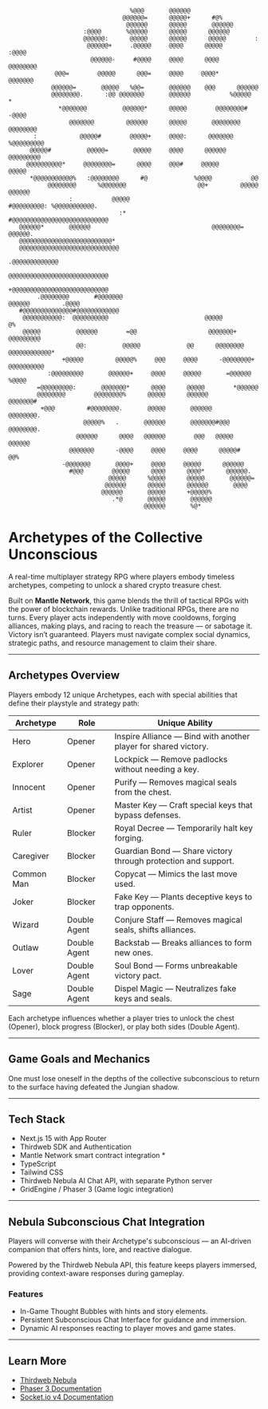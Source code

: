                                                                                                                                   
                                      %@@@       @@@@@@                                           
                                    @@@@@@=      @@@@@+      #@%                                  
                                     @@@@@@      @@@@@       @@@@@@                               
                         :@@@@       %@@@@@      @@@@@      @@@@@@                                
                         @@@@@@:      @@@@@      @@@@@      @@@@@        :                        
                          @@@@@@+     .@@@@@     @@@@      @@@@@       :@@@@                      
                           @@@@@@-     #@@@@     @@@@      @@@@       @@@@@@@@                    
                 @@@=        @@@@@      @@@=     @@@@     @@@@*      @@@@@@@                      
                @@@@@@=       @@@@@   %@@=       @@@@@@    @@@      @@@@@@                        
                @@@@@@@@.      :@@ @@@@@@@       @@@@@@           %@@@@@          *               
                  *@@@@@@@          @@@@@@*      @@@@@        @@@@@@@@#        -@@@@              
                     @@@@@@@         @@@@@@      @@@@@       @@@@@@@@        @@@@@@@@             
           :            @@@@@#        @@@@@+     @@@@:      @@@@@@@       %@@@@@@@@@              
          @@@@@#          @@@@@=       @@@@@     @@@@      @@@@@@       @@@@@@@@@                 
         @@@@@@@@@@*     @@@@@@@@=      @@@@     @@@#     @@@@@         @@@@@                     
          *@@@@@@@@@@@%   :@@@@@@@@      #@             %@@@@           @@                        
               @@@@@@@@      %@@@@@@@                    @@+         @@@@@         @@@@@@         
                     :           @@@@@                           #@@@@@@@@@: %@@@@@@@@@@@.        
                                   :*                         #@@@@@@@@@@@@@@@@@@@@@@@@@@@        
       @@@@@@*       @@@@@@                                  @@@@@@@@=      @@@@@@.               
       @@@@@@@@@@@@@@@@@@@@@@@@@@*                                                                
       @@@@@@@@@@@@@@@@@@@@@@@@@@@@                                                               
                                                                            .@@@@@@@@@@@@@        
                                                              @@@@@@@@@@@@@@@@@@@@@@@@@@@@        
                                                              +@@@@@@@@@@@@@@@@@@@@@@@@@@@        
            .@@@@@@@@       #@@@@@@@                                  @@@@@@         .@@@@        
       #@@@@@@@@@@@@@@#@@@@@@@@@@@@                                                               
        @@@@@@@@@@@:  @@@@@@@@@@                           @@@@@           @%                     
        @@@@@          @@@@@@        =@@                    @@@@@@@+      @@@@@@@@@               
                       @@:          @@@@@             @@      @@@@@@@@     @@@@@@@@@@@@*          
                   +@@@@@         @@@@@%     @@@     @@@@      -@@@@@@@@+     @@@@@@@@@@          
               :@@@@@@@@@       @@@@@@+     @@@@     @@@@@       =@@@@@@          %@@@@           
            =@@@@@@@@@:       @@@@@@@*      @@@@      @@@@@        *@@@@@@                        
            @@@@@@@@        @@@@@@@@%      @@@@@      @@@@@@         @@@@@@@#                     
             +@@@         #@@@@@@@@.       @@@@@       @@@@@@          @@@@@@@@.                  
                         @@@@@%   .       @@@@@@       @@@@@@@#@@@       @@@@@@@@.                
                       @@@@@@      @@@@   @@@@@@        @@@   @@@@@        @@@@@@                 
                     @@@@@@@      -@@@@     @@@@     @@@@      @@@@@#        @@%                  
                   -@@@@@@@       @@@@+     @@@@     @@@@@      @@@@@@                            
                     #@@@        @@@@@      @@@@      @@@@*      @@@@@@.                          
                                @@@@@      %@@@@      @@@@@       @@@@@@=                         
                               @@@@@@      @@@@@      @@@@@@       @@@@                           
                              @@@@@@       @@@@@      +@@@@@%                                     
                                 .*@       @@@@@       @@@@@@                                     
                                          @@@@@@       %@*                                        

# Archetypes of the Collective Unconscious

A real-time multiplayer strategy RPG where players embody timeless archetypes, competing to unlock a shared crypto treasure chest.

Built on **Mantle Network**, this game blends the thrill of tactical RPGs with the power of blockchain rewards.
Unlike traditional RPGs, there are no turns. Every player acts independently with move cooldowns, forging alliances, making plays, and racing to reach the treasure — or sabotage it.  
Victory isn’t guaranteed. Players must navigate complex social dynamics, strategic paths, and resource management to claim their share.

---                                                                                          

## Archetypes Overview

Players embody 12 unique Archetypes, each with special abilities that define their playstyle and strategy path:

| Archetype | Role | Unique Ability |
|-----------|------|----------------|
| Hero | Opener | Inspire Alliance — Bind with another player for shared victory. |
| Explorer | Opener | Lockpick — Remove padlocks without needing a key. |
| Innocent | Opener | Purify — Removes magical seals from the chest. |
| Artist | Opener | Master Key — Craft special keys that bypass defenses. |
| Ruler | Blocker | Royal Decree — Temporarily halt key forging. |
| Caregiver | Blocker | Guardian Bond — Share victory through protection and support. |
| Common Man | Blocker | Copycat — Mimics the last move used. |
| Joker | Blocker | Fake Key — Plants deceptive keys to trap opponents. |
| Wizard | Double Agent | Conjure Staff — Removes magical seals, shifts alliances. |
| Outlaw | Double Agent | Backstab — Breaks alliances to form new ones. |
| Lover | Double Agent | Soul Bond — Forms unbreakable victory pact. |
| Sage | Double Agent | Dispel Magic — Neutralizes fake keys and seals. |

Each archetype influences whether a player tries to unlock the chest (Opener), block progress (Blocker), or play both sides (Double Agent).

---

## Game Goals and Mechanics

One must lose oneself in the depths of the collective subconscious to return to the surface having defeated the Jungian shadow.

---

## Tech Stack

- Next.js 15 with App Router
- Thirdweb SDK and Authentication
- Mantle Network smart contract integration *
- TypeScript
- Tailwind CSS
- Thirdweb Nebula AI Chat API, with separate Python server
- GridEngine / Phaser 3 (Game logic integration)

---


## Nebula Subconscious Chat Integration

Players will converse with their Archetype's subconscious — an AI-driven companion that offers hints, lore, and reactive dialogue.

Powered by the Thirdweb Nebula API, this feature keeps players immersed, providing context-aware responses during gameplay.

### Features
- In-Game Thought Bubbles with hints and story elements.
- Persistent Subconscious Chat Interface for guidance and immersion.
- Dynamic AI responses reacting to player moves and game states.

---

## Learn More

* [Thirdweb Nebula](https://github.com/thirdweb-dev/ai/tree/main/python/examples/adapter_langchain)
* [Phaser 3 Documentation](https://docs.phaser.io/phaser/getting-started/what-is-phaser)
* [Socket.io v4 Documentation](https://socket.io/docs/v4/)



